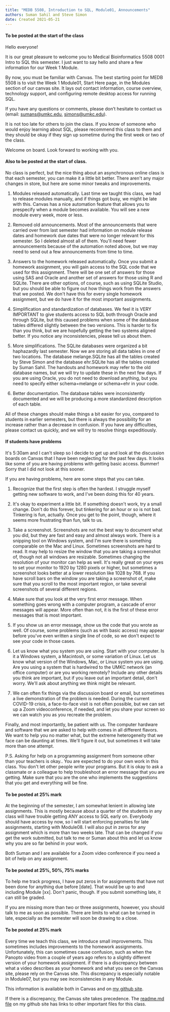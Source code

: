 ```yaml
---
title: "MEDB 5508, Introduction to SQL, Module01, Announcements"
authors: Suman Sahil and Steve Simon
date: Created 2021-05-21
---
```


#### To be posted at the start of the class

Hello everyone!

It is our great pleasure to welcome you to Medical Bioinformatics 5508 0001 Intro to SQL this semester. I just want to say hello and share a few information for our Week 1 Module.

By now, you must be familiar with Canvas. The best starting point for MEDB 5508 is to visit the Week 1 Module01, Start Here page, in the Modules section of our canvas site. It lays out contact information, course overview, technology support, and configuring remote desktop access for running SQL.

If you have any questions or comments, please don’t hesitate to contact us (email: sumans@umkc.edu, simons@umkc.edu).

It is not too late for others to join the class. If you know of someone who would enjoy learning about SQL, please recommend this class to them and they should be okay if they sign up sometime during the first week or two of the class.

Welcome on board. Look forward to working with you.

#### Also to be posted at the start of class.

No class is perfect, but the nice thing about an asynchronous online class is that each semester, you can make it a little bit better. There aren't any major changes in store, but here are some minor tweaks and improvements.

1. Modules released automatically. Last time we taught this class, we had to release modules manually, and if things got busy, we might be late with this. Canvas has a nice automation feature that allows you to prespecify when a module becomes available. You will see a new module every week, more or less.

2. Removed old announcements. Most of the announcements that were carried over from last semester had information on module release dates and homework due dates that were no longer relevant for this semester. So I deleted almost all of them. You'll need fewer announcements because of the automation noted above, but we may need to send out a few announcements from time to time.

3. Answers to the homework released automatically. Once you submit a homework assignment, you will gain access to the SQL code that we used for this assignment. There will be one set of answers for those using SAS and Oracle and another set of answers for those using R and SQLite. There are other options, of course, such as using SQLite Studio, but you should be able to figure out how things work from the answers that we posted. We don't have this for every single homework assignment, but we do have it for the most important assignments.

4. Simplification and standardization of databases. We feel it is VERY IMPORTANT to give students access to SQL both through Oracle and through SQLite, but this caused problems when some of the database tables differed slightly between the two versions. This is harder to fix than you think, but we are hopefully getting the two systems aligned better. If you notice any inconsistencies, please tell us about them.

5. More simplifications. The SQLite databases were organized a bit haphazardly last semester. Now we are storing all data tables in one of two locations. The database melange.SQLite has all the tables created by Steve Simon and the database ehr.SQLite has all the tables created by Suman Sahil. The handouts and homework may refer to the old database names, but we will try to update these in the next few days. If you are using Oracle, you do not need to download anything, but you need to specify either schema=melange or schema=ehr in your code.

6. Better documentation. The database tables were inconsistently documented and we will be producing a more standardized description of each table.

All of these changes should make things a bit easier for you, compared to students in earlier semesters, but there is always the possibility for an increase rather than a decrease in confusion. If you have any difficulties, please contact us quickly, and we will try to resolve things expeditiously.

#### If students have problems

It's 5:30am and I can't sleep so I decide to get up and look at the discussion boards on Canvas that I have been neglecting for the past few days. It looks like some of you are having problems with getting basic access. Bummer! Sorry that I did not look at this sooner.

If you are having problems, here are some steps that you can take.

1. Recognize that the first step is often the hardest. I struggle myself getting new software to work, and I've been doing this for 40 years.

2. It's okay to experiment a little bit. If something doesn't work, try a small change. Don't do this forever, but tinkering for an hour or so is not bad. Tinkering is fun, actually. Once you get to the point, though, where it seems more frustrating than fun, talk to us.

3. Take a screenshot. Screenshots are not the best way to document what you did, but they are fast and easy and almost always work. There is a snipping tool on Windows system, and I'm sure there is something comparable on the Mac and Linux. Sometimes screenshots are hard to read. It may help to resize the window that you are taking a screenshot of, though not all windows are resizable. Sometimes changing the resolution of your monitor can help as well. It's really great on your eyes to set your monitor to 1920 by 1280 pixels or higher, but sometimes a screenshot looks better at a lower resolution like 1028 by 768. If you have scroll bars on the window you are taking a screenshot of, make sure that you scroll to the most important region, or take several screenshots of several different regions.

4. Make sure that you look at the very first error message. When something goes wrong with a computer program, a cascade of error messages will appear. More often than not, it is the first of these error messages that is most important.

5. If you show us an error message, show us the code that you wrote as well. Of course, some problems (such as with basic access) may appear before you've even written a single line of code, so we don't expect to see your code in those cases.

6. Let us know what you system you are using. Start with your computer. Is it a Windows system, a Macintosh, or some variation of Linux. Let us know what version of the Windows, Mac, or Linux system you are using. Are you using a system that is hardwired to the UMKC network (an office computer) or are you working remotely? Include any other details you think are important, but if you leave out an important detail, don't worry. We'll ask about anything we think might be relevant.

7. We can often fix things via the discussion board or email, but sometimes a live demonstration of the problem is needed. During the current COVID-19 crisis, a face-to-face visit is not often possible, but we can set up a Zoom videoconference, if needed, and let you share your screen so we can watch you as you recreate the problem.

Finally, and most importantly, be patient with us. The computer hardware and software that we are asked to help with comes in all different flavors. We want to help you no matter what, but the extreme heterogeneity that we face can be daunting at times. We'll figure it out, but sometimes it will take more than one attempt.

P.S. Asking for help on a programming assignment from someone other than your teachers is okay.. You are expected to do your own work in this class. You don't let other people write your programs. But it is okay to ask a classmate or a colleague to help troubleshoot an error message that you are getting. Make sure that you are the one who implements the suggestions that you get and everything will be fine.

#### To be posted at 25% mark

At the beginning of the semester, I am somewhat lenient in allowing late assignments. This is mostly because about a quarter of the students in any class will have trouble getting ANY access to SQL early on. Everybody should have access by now,  so I will start enforcing penalties for late assignments, starting with Module08. I will also put in zeros for any assignment which is more than two weeks late. That can be changed if you get the work submitted, but talk to me or Suman about this and let us know why you are so far behind in your work.

Both Suman and I are available for a Zoom video conference if you need a bit of help on any assignment.

#### To be posted at 25%, 50%, 75% marks

To help me track progress, I have put zeros in for assignments that have not been done for anything due before [date]. That would be up to and including Module [xx]. Don't panic, though. If you submit something late, it can still be graded. 

If you are missing more than two or three assignments, however, you should talk to me as soon as possible. There are limits to what can be turned in late, especially as the semester will soon be drawing to a close.

#### To be posted at 25% mark

Every time we teach this class, we introduce small improvements. This sometimes includes improvements to the homework assignments. Unfortunately, this can sometimes cause confusion, such as when the Panopto video from a couple of years ago refers to a slightly different version of your homework assignment. if there is a discrepancy between what a video describes as your homework and what you see on the Canvas site, please rely on the Canvas site. This discrepancy is especially notable in Module07, but you may see inconsistencies in any Module.

This information is available both in Canvas and on [my github site][thisf].

If there is a discrepancy, the Canvas site takes precedence. The [readme.md file][mygit] on my github site has links to other important files for this class.

<!---my git--->
[thisf]: https://github.com/pmean/introduction-to-sql/blob/master/modules/5508-01-announcements.md
[mygit]: https://github.com/pmean/introduction-to-sql/blob/master/README.md

